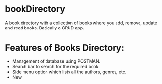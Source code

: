 # bookDirectory
A book directory with a collection of books where you add, remove, update and read books. Basically a CRUD app.

# Features of Books Directory:
- Management of database using POSTMAN.
- Search bar to search for the required book.
- Side menu option which lists all the authors, genres, etc.
- New